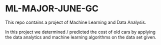 # ML-MAJOR-JUNE-GC

This repo contains a project of Machine Learning and Data Analysis.

In this project we determined / predicted the cost of old cars by applying the data analytics and machine learning algorithms on the data set given.
